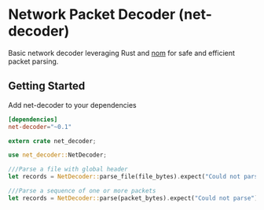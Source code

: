 # Network Packet Decoder (net-decoder)
Basic network decoder leveraging Rust and [nom](https://github.com/Geal/nom) for safe and efficient packet parsing.

## Getting Started
Add net-decoder to your dependencies

```toml
[dependencies]
net-decoder="~0.1"
```

```rust
extern crate net_decoder;

use net_decoder::NetDecoder;

///Parse a file with global header
let records = NetDecoder::parse_file(file_bytes).expect("Could not parse");

///Parse a sequence of one or more packets
let records = NetDecoder::parse(packet_bytes).expect("Could not parse");
```